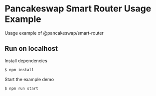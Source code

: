 # Pancakeswap Smart Router Usage Example

Usage example of @pancakeswap/smart-router

## Run on localhost

Install dependencies

```bash
$ npm install
```

Start the example demo

```bash
$ npm run start
```
